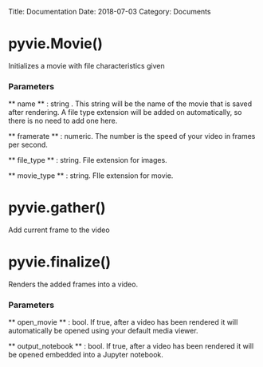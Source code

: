 Title: Documentation
Date: 2018-07-03
Category: Documents

# pyvie.Movie()

Initializes a movie with file characteristics given

### Parameters

** name ** : string . This string will be the name of the movie that is saved after rendering. A file type extension will be added on automatically, so there is no need to add one here.

** framerate ** : numeric. The number is the speed of your video in frames per second.

** file\_type ** : string. File extension for images.

** movie\_type ** : string. FIle extension for movie.

# pyvie.gather()

Add current frame to the video

# pyvie.finalize()

Renders the added frames into a video.

### Parameters

** open\_movie ** : bool. If true, after a video has been rendered it will automatically be opened using your default media viewer.

** output\_notebook ** : bool. If true, after a video has been rendered it will be opened embedded into a Jupyter notebook.

